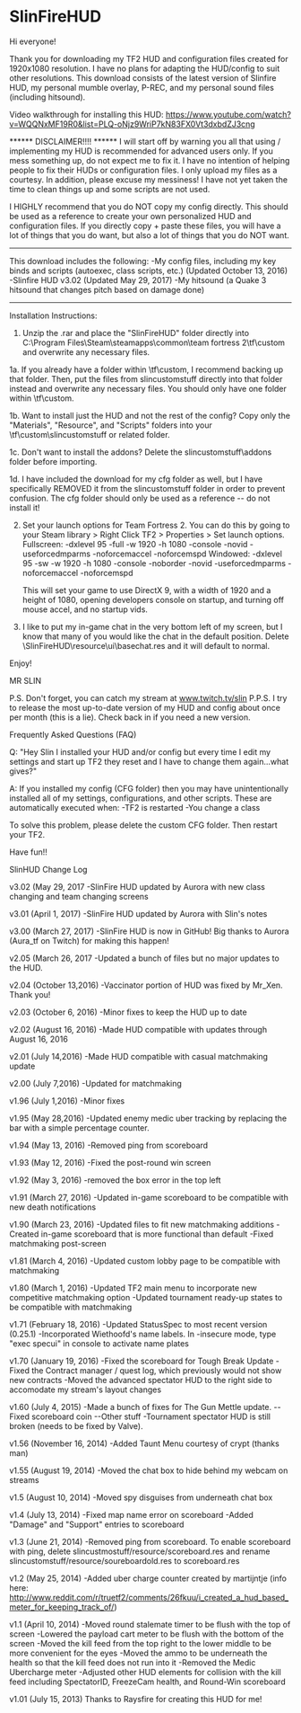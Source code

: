 # SlinFireHUD
Hi everyone!

Thank you for downloading my TF2 HUD and configuration files created for 1920x1080 resolution. I have no plans for adapting the HUD/config to suit other resolutions.
This download consists of the latest version of Slinfire HUD, my personal mumble overlay, P-REC, and my personal sound files (including hitsound).

Video walkthrough for installing this HUD:
https://www.youtube.com/watch?v=WQQNxMF19R0&list=PLQ-oNjz9WriP7kN83FX0Vt3dxbdZJ3cng

****** DISCLAIMER!!!! ******
I will start off by warning you all that using / implementing my HUD is recommended for advanced users only. If you mess something up, do not expect me to fix it.
I have no intention of helping people to fix their HUDs or configuration files. I only upload my files as a courtesy. In addition, please excuse my messiness! I have not yet taken the time to clean things up and some scripts are not used.

I HIGHLY recommend that you do NOT copy my config directly. This should be used as a reference to create your own personalized HUD and configuration files. 
If you directly copy + paste these files, you will have a lot of things that you do want, but also a lot of things that you do NOT want.

****************************

This download includes the following:
-My config files, including my key binds and scripts (autoexec, class scripts, etc.) (Updated October 13, 2016)
-Slinfire HUD v3.02 (Updated May 29, 2017)
-My hitsound (a Quake 3 hitsound that changes pitch based on damage done)

****************************

Installation Instructions:

1. Unzip the .rar and place the "SlinFireHUD" folder directly into C:\Program Files\Steam\steamapps\common\team fortress 2\tf\custom and overwrite any necessary files.

1a. If you already have a folder within \tf\custom, I recommend backing up that folder. Then, put the files from slincustomstuff directly into that folder instead and overwrite any necessary files. 
You should only have one folder within \tf\custom.

1b. Want to install just the HUD and not the rest of the config? Copy only the "Materials", "Resource", and "Scripts" folders into your \tf\custom\slincustomstuff or related folder.

1c. Don't want to install the addons? Delete the slincustomstuff\addons folder before importing.

1d. I have included the download for my cfg folder as well, but I have specifically REMOVED it from the slincustomstuff folder in order to prevent confusion. The cfg folder should only be used as a reference -- do not install it!

2. Set your launch options for Team Fortress 2. You can do this by going to your Steam library > Right Click TF2 > Properties > Set launch options.
	Fullscreen: -dxlevel 95 -full -w 1920 -h 1080 -console -novid -useforcedmparms -noforcemaccel -noforcemspd
	Windowed:   -dxlevel 95 -sw -w 1920 -h 1080 -console -noborder -novid -useforcedmparms -noforcemaccel -noforcemspd

	This will set your game to use DirectX 9, with a width of 1920 and a height of 1080, opening developers console on startup, and turning off mouse accel, and no startup vids.

3. I like to put my in-game chat in the very bottom left of my screen, but I know that many of you would like the chat in the default position. Delete \SlinFireHUD\resource\ui\basechat.res and it will default to normal.

Enjoy!

MR SLIN

P.S. Don't forget, you can catch my stream at www.twitch.tv/slin
P.P.S. I try to release the most up-to-date version of my HUD and config about once per month (this is a lie). Check back in if you need a new version.


Frequently Asked Questions (FAQ)

Q: "Hey Slin I installed your HUD and/or config but every time I edit my settings and start up TF2 they reset and I have to change them again...what gives?"

A: If you installed my config (CFG folder) then you may have unintentionally installed all of my settings, configurations, and other scripts. These are automatically executed when:
-TF2 is restarted
-You change a class

To solve this problem, please delete the custom CFG folder. Then restart your TF2. 

Have fun!!





SlinHUD Change Log

v3.02 (May 29, 2017
-SlinFire HUD updated by Aurora with new class changing and team changing screens

v3.01 (April 1, 2017)
-SlinFire HUD updated by Aurora with Slin's notes

v3.00 (March 27, 2017) 
-SlinFire HUD is now in GitHub! Big thanks to Aurora (Aura_tf on Twitch) for making this happen!

v2.05 (March 26, 2017
-Updated a bunch of files but no major updates to the HUD.

v2.04 (October 13,2016)
-Vaccinator portion of HUD was fixed by Mr_Xen. Thank you!

v2.03 (October 6, 2016)
-Minor fixes to keep the HUD up to date

v2.02 (August 16, 2016)
-Made HUD compatible with updates through August 16, 2016

v2.01 (July 14,2016)
-Made HUD compatible with casual matchmaking update

v2.00 (July 7,2016)
-Updated for matchmaking

v1.96 (July 1,2016)
-Minor fixes

v1.95 (May 28,2016)
-Updated enemy medic uber tracking by replacing the bar with a simple percentage counter. 

v1.94 (May 13, 2016)
-Removed ping from scoreboard

v1.93 (May 12, 2016)
-Fixed the post-round win screen

v1.92 (May 3, 2016)
-removed the box error in the top left

v1.91 (March 27, 2016)
-Updated in-game scoreboard to be compatible with new death notifications

v1.90 (March 23, 2016)
-Updated files to fit new matchmaking additions
-Created in-game scoreboard that is more functional than default
-Fixed matchmaking post-screen

v1.81 (March 4, 2016)
-Updated custom lobby page to be compatible with matchmaking

v1.80 (March 1, 2016)
-Updated TF2 main menu to incorporate new competitive matchmaking option
-Updated tournament ready-up states to be compatible with matchmaking

v1.71 (February 18, 2016)
-Updated StatusSpec to most recent version (0.25.1)
-Incorporated Wiethoofd's name labels. In -insecure mode, type "exec specui" in console to activate name plates


v1.70 (January 19, 2016)
-Fixed the scoreboard for Tough Break Update
-Fixed the Contract manager / quest log, which previously would not show new contracts
-Moved the advanced spectator HUD to the right side to accomodate my stream's layout changes


v1.60 (July 4, 2015)
-Made a bunch of fixes for The Gun Mettle update.
--Fixed scoreboard coin
--Other stuff
-Tournament spectator HUD is still broken (needs to be fixed by Valve).


v1.56 (November 16, 2014)
-Added Taunt Menu courtesy of crypt (thanks man)

v1.55 (August 19, 2014)
-Moved the chat box to hide behind my webcam on streams

v1.5 (August 10, 2014)
-Moved spy disguises from underneath chat box

v1.4 (July 13, 2014)
-Fixed map name error on scoreboard
-Added "Damage" and "Support" entries to scoreboard

v1.3 (June 21, 2014)
-Removed ping from scoreboard. To enable scoreboard with ping, delete slincustmostuff/resource/scoreboard.res and rename slincustomstuff/resource/soureboardold.res to scoreboard.res

v1.2 (May 25, 2014)
-Added uber charge counter created by martijntje (info here: http://www.reddit.com/r/truetf2/comments/26fkuu/i_created_a_hud_based_meter_for_keeping_track_of/)

v1.1 (April 10, 2014)
-Moved round stalemate timer to be flush with the top of screen
-Lowered the payload cart meter to be flush with the bottom of the screen
-Moved the kill feed from the top right to the lower middle to be more convenient for the eyes
-Moved the ammo to be underneath the health so that the kill feed does not run into it
-Removed the Medic Ubercharge meter
-Adjusted other HUD elements for collision with the kill feed including SpectatorID, FreezeCam health, and Round-Win scoreboard

v1.01 (July 15, 2013)
Thanks to Raysfire for creating this HUD for me! 
